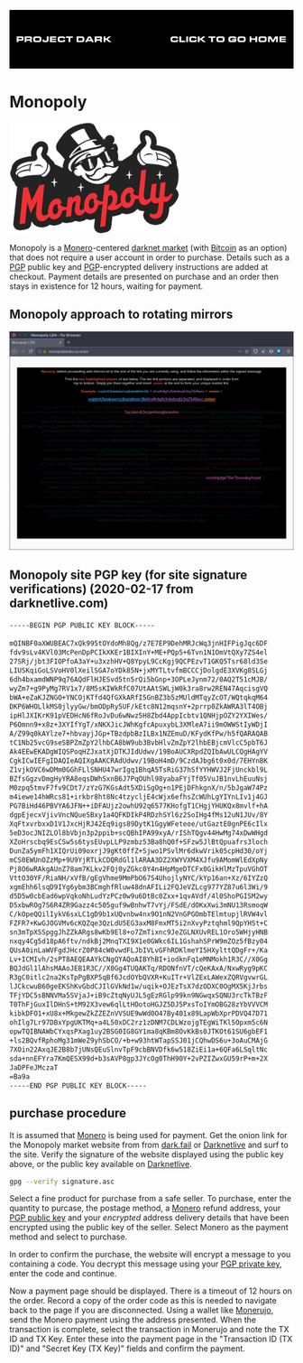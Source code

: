 [![](media/project_dark_home.png)](documentation.md)

# Monopoly

![](media/Monopoly_logo.png)

Monopoly is a [Monero](Monero.md)-centered [darknet market](dark_markets.md) (with [Bitcoin](Bitcoin.md) as an option) that does not require a user account in order to purchase. Details such as a [PGP](PGP.md) public key and [PGP](PGP.md)-encrypted delivery instructions are added at checkout. Payment details are presented on purchase and an order then stays in existence for 12 hours, waiting for payment.

## Monopoly approach to rotating mirrors

![](media/2020-01-29T1457Z.png)

## Monopoly site PGP key (for site signature verifications) (2020-02-17 from darknetlive.com)

```
-----BEGIN PGP PUBLIC KEY BLOCK-----

mQINBF0aXWUBEAC7xQk995tOYdoMh8Qg/z7E7EP9DehMRJcWq3jnHIFPigJqc6DF
fdv9sLv4KVl03McPenDpPCIkXKEr1BIXInY+ME+PQp5+6Tvn1N1OmVtQXy7ZS4el
27SRj/jbt3FIOPfoA3aY+u3xzhHV+Q8YpyL9CcKgj9QCPEzvT1GKQ5Tsr68ld3Se
LIUSKqiGoLSVoHV0lXeilSGA7oYDk85N+jxMYTLtvfmBCCCjDolgdE3XVKg8SLGj
6dh4bxamdWNP9q76AQdFlHJESvd5tn5rQi5bGnp+3OPLeJynm72/0AQ2T51cMJB/
wyZm7+g9PyMg7RV1x7/8M5sKIWkRfC07UtAAtSWLjW0k3ra8rw2REN47AqcisgVQ
bWA+eZaKJZNGO+YNCOjKTfd4QfGXkARfI5GnBZ3b5zMUldMTqyZcOT/WQtqkqM64
DKP6WHOLlkMS0jlyyGw/bmODpRy5UF/kEtc8N12mqsnY+2prrp0ZkAWRA3lT4OBj
ipHlJXIKrK91pVEDHcN6fRoJvDu6wNwz5H8Zbd4AppIcbtv1QNHjpOZY2YXIWes/
P6Omnn9+x8z+3XYIfYgT/xNKXJicJWhKgfcApuxybL3XMleA7ii9mOWWStIyWDjI
A/Z99q0kAYlze7+hbvayjJGp+TBzdpbBzILBx1NZEmuD/KFydKfPw/h5fQARAQAB
tC1Nb25vcG9seSBPZmZpY2lhbCA8bW9ub3BvbHlvZmZpY2lhbEBjcmVlcC5pbT6J
Ak4EEwEKADgWIQSPoqHZJxatXjDTKJIdUdwv/19BoAUCXRpdZQIbAwULCQgHAgYV
CgkICwIEFgIDAQIeAQIXgAAKCRAdUdwv/19BoH4mD/9CzdAJbg6t0x0d/7EHYnBK
Z1vjkOVC6wDMm0GGhFLlSNHU47wrIgq1BhqA5TsRiG37hSfYYHWVJ2FjUnckbl9L
BZfsGgzvDmgHyYRA8eqsDWhSxnB6J7PqOUhl98yabaFYjTf05VuJB1nvLhEuuNsj
M0zpq5tmvF7fv9CDt7/zYzG7KGsAdt5XDiSgOg+n1PEjDFhkgnX/n/5bJgaW74Pz
m4iewe14hWRcs81+irkbr8ht8Nc4tzycljE4cWjx6efhsZcWUhLgYIYnLIv1j4GJ
PG7BiHd46PBVYA6JFN++iDFAUjz2owhU92q6577KHofgT1CHgjYHUKQx8mvlf+hA
dgpEjecxVjivVncNQueSBxy1a4QFKDIkP4RDzhSYl6z2SoIHg4fMs12uN1JUv/8Y
XqFtxvrbxxD1V1JxcHjRJ42Eq9igs89DytK1GgyWFeteoe/utGaztE0gnPE6cIlx
5eD3ocJNIZLOl8bVbjn3p2ppib+scQBhIPA99xyA/rIShTQgv44HwMg74xDwWHgd
XZoHrscbq9EsCSw5s6tysEUvpLLP9zmbz53Ba8hQ0f+SFzw5JlBtQpuafrs3loch
DunZa5ymFh1XIQrUi09oxrjJ9gKt0ffZ+Sjwo1PSvlMr6dkwVrik05cpHd30/oYj
mCS0EWUnOZzMp+9U9YjRTLkCDQRdGl1lARAA3DZ2XWYVXM4XJfu9AMomWlEdXpNy
Pj8O6wRAkgAUnZ78am7KLkv2FQj0yZGkc0Y4n4HpMgeDTCFx0GikHlMzTpuVGhOT
VttO30YF/RiaNH/xVfB/gEgVhme9MmPbO67S4UhojlyNYC/kYp16an+Xz/6IYZzQ
xgmEhh6lsqD9IYg6ybm3BCmghfRluw48dnAFILi2FQJeVZLcg977YZ87u6l3Wi/9
d5D5w0cbEad6wpVqkoNhLudYzPCz0w9u6DtBc0Zxx+1qvAVdf/4l0ShoPGISM2wy
D5xbwROg7S6R4ZR9Gazz4c505guf9wBnhwT7vYj/FSdE/dOKxXwi3mNU13RsmoqW
C/kOpeQQilIykV6sxLC1gD9b1xUQvnbw4nx9O1nN2VnGPGOmbTElmtupjlRVW4vl
FZFR7+KwGJOGVMv6cKQZqe3QzLdU5EG3axM8FmxMT5i2nXvyPztqhml9QpYHSt+C
sn3mTpXSSpggJhZZkARgs8wKb9El8+o7ZmTixnc9JeZGLNXUvREL1Oro5WHjyHNB
nxqy4Cg5d18pA6ftv/ndkBj2MnqTXI9X1e0GWkc6IL1GshahSPrW9mZOz5fBzy04
QUsA0inLaWVFgdJHcrZ0P84cW0vwdFLJbIVLvGFhRDKlmeYI5HXylttQDgFr+/Ka
Lv+ICMIvh/2sPT8AEQEAAYkCNgQYAQoAIBYhBI+iodknFq1eMNMokh1R3C//X0Gg
BQJdGl1lAhsMAAoJEB1R3C//X0Gg4TUQAKTq/RDONfnVT/cQeKAxA/NxwRyg9pKC
R3gC0itlc2na2KsTpPgBXP5qBf6JcdOYbQVXR+KuITr+VlZExLAWexZQRVgvwrGL
lJCkcwuB60geEKShKvGbdCJIlGVkNd1w/uqik+OJEzTsX7dzODXC0OgMX5KjJrbs
TFjYDC5sBNNVMa5SVjaJ+iB9cZtqNyUJL5gEzRGlp99kn9NGwqxSQNU3rcTkTBzF
T0ThFjGuxIlDHnS+tM92X3vew6qlLtHOotoHGJZ5DJ5PxsToIYmOBG28zYbVVVCM
kibkDFO1+xU8x+MkgewZkZZEZnVVSUE9wWd0O47By401x89LapWbXprPDVQ47D71
ohIlg7Lr97DBxYpgUKTMq+a4L50xDC2rz1zDNM7CDLWzojgTEgWiTKl5Opxm5c6N
opwTQIBNAWbCYxqsPXag1uy2BSG0IG8GY1ma8qKBm8OvKkBs0JTKOt61SU6gbEF1
+ls2BQvfRphoMg31mWeZ9yhSbCO/+b+w93htWTapSSJ01jCQhwDS6u+3oAuCMAjG
7XOin22AxqJE2B8b7jUNsQEuSlnvTpF9cbBNVDfk6w518ZiEi1a+6QFa6LSqltNc
sda+nnEFYra7KmQESX99d+b3sAVP8gp3JYcOg0ThH90Y+2vPZIZwxGU59rP+m+2X
JaDPFeJMczaT
=Ba9a
-----END PGP PUBLIC KEY BLOCK-----
```

## purchase procedure

It is assumed that [Monero](Monero.md) is being used for payment. Get the onion link for the Monopoly market website from from [dark.fail](https://dark.fail) or [Darknetlive](https://darknetlive.com) and surf to the site. Verify the signature of the website displayed using the public key above, or the public key available on [Darknetlive](https://darknetlive.com).

```Bash
gpg --verify signature.asc
```

Select a fine product for purchase from a safe seller. To purchase, enter the quantity to purcase, the postage method, a [Monero](Monero.md) refund address, your [PGP public key](PGP.md) and your *encrypted* address delivery details that have been encrypted using the public key of the seller. Select Monero as the payment method and select to purchase.

In order to confirm the purchase, the website will encrypt a message to you containing a code. You decrypt this message using your [PGP private key](PGP.md), enter the code and continue.

Now a payment page should be displayed. There is a timeout of 12 hours on the order. Record a copy of the order code as this is needed to navigate back to the page if you are disconnected. Using a wallet like [Monerujo](Monero.md), send the Monero payment using the address presented. When the transaction is complete, select the transaction in Monerujo and note the TX ID and TX Key. Enter these into the payment page in the "Transaction ID (TX ID)" and "Secret Key (TX Key)" fields and confirm the payment.
